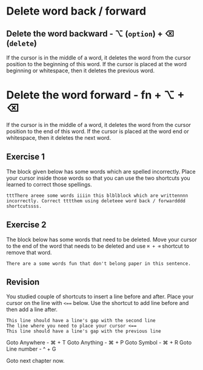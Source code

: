 Delete word back / forward
===========================

## Delete the word backward - ⌥ (`option`) + ⌫ (`delete`)

If the cursor is in the middle of a word, it deletes the word from the cursor position to the beginning of this word. If the cursor is placed at the word beginning or whitespace, then it deletes the previous word.


# Delete the word forward - fn + ⌥ + ⌫

If the cursor is in the middle of a word, it deletes the word from the cursor position to the end of this word. If the cursor is placed at the word end or whitespace, then it deletes the next word.

Exercise 1
-----------

The block given below has some words which are spelled incorrectly. Place your
cursor inside those words so that you can use the two shortcuts you learned
to correct those spellings.

```
tttThere areee some words iiiin this blblblock which are writtennnn 
incorrectly. Correct tttthem using deleteee word back / forwardddd shortcutssss.
```

Exercise 2
-----------

The block below has some words that need to be deleted. Move your cursor to the
end of the word that needs to be deleted and use `⌘ + ⌫` shortcut to remove that word.

```
There are a some words fun that don't belong paper in this sentence.
```

Revision
---------

You studied couple of shortcuts to insert a line before and after. Place your cursor on the line with `<==` below. Use the shortcut to add line before and then add a line after.

```
This line should have a line's gap with the second line
The line where you need to place your cursor <==
This line should have a line's gap with the previous line
```

Goto Anywhere - ⌘ + T
Goto Anything - ⌘ + P
Goto Symbol - ⌘ + R
Goto Line number - ^ + G

Goto next chapter now.